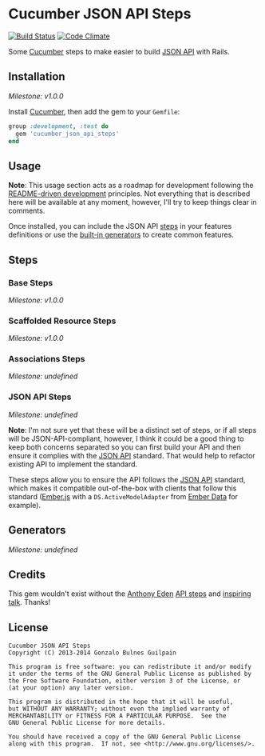 Cucumber JSON API Steps
=======================

[![Build Status](https://travis-ci.org/gonzalo-bulnes/cucumber_json_api_steps.png?branch=v1.2.0)](https://travis-ci.org/gonzalo-bulnes/cucumber_json_api_steps)
[![Code Climate](https://codeclimate.com/github/gonzalo-bulnes/cucumber_json_api_steps.png)](https://codeclimate.com/github/gonzalo-bulnes/cucumber_json_api_steps)

Some [Cucumber][cucumber] steps to make easier to build [JSON API][json-api] with Rails.

  [cucumber]: https://github.com/cucumber/cucumber
  [json-api]: http://jsonapi.org/

Installation
------------

_Milestone: v1.0.0_

Install [Cucumber][cucumber], then add the gem to your `Gemfile`:
```ruby
group :development, :test do
  gem 'cucumber_json_api_steps'
end
```

Usage
-----

**Note**: This usage section acts as a roadmap for development following the [README-driven development][rdd] principles. Not everything that is described here will be available at any moment, however, I'll try to keep things clear in comments.

  [rdd]: http://tom.preston-werner.com/2010/08/23/readme-driven-development.html

Once installed, you can include the JSON API [steps](#steps) in your features definitions or use the [built-in generators](#generators) to create common features.

Steps
-----

### Base Steps
_Milestone: v1.0.0_

### Scaffolded Resource Steps
_Milestone: v1.0.0_

### Associations Steps
_Milestone: undefined_

### JSON API Steps
_Milestone: undefined_

**Note**: I'm not sure yet that these will be a distinct set of steps, or if all steps will be JSON-API-compliant, however, I think it could be a good thing to keep both concerns separated so you can first build your API and then ensure it complies with the [JSON API][json-api] standard. That would help to refactor existing API to implement the standard.

These steps allow you to ensure the API follows the [JSON API][json-api] standard, which makes it compatible out-of-the-box with clients that follow this standard ([Ember.js][ember] with a `DS.ActiveModelAdapter` from [Ember Data][ember-getting-started] for example).

  [ember]: http://emberjs.com
  [ember-getting-started]: http://emberjs.com/guides/getting-started/

Generators
----------
_Milestone: undefined_

Credits
-------

This gem wouldn't exist without the [Anthony Eden][aeden] [API steps][aeden-steps] and [inspiring talk](http://vimeo.com/30586709). Thanks!

  [aeden]: https://github.com/aeden
  [aeden-steps]: https://gist.github.com/aeden/660331

License
-------

    Cucumber JSON API Steps
    Copyright (C) 2013-2014 Gonzalo Bulnes Guilpain

    This program is free software: you can redistribute it and/or modify
    it under the terms of the GNU General Public License as published by
    the Free Software Foundation, either version 3 of the License, or
    (at your option) any later version.

    This program is distributed in the hope that it will be useful,
    but WITHOUT ANY WARRANTY; without even the implied warranty of
    MERCHANTABILITY or FITNESS FOR A PARTICULAR PURPOSE.  See the
    GNU General Public License for more details.

    You should have received a copy of the GNU General Public License
    along with this program.  If not, see <http://www.gnu.org/licenses/>.

